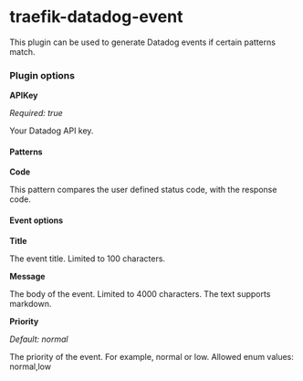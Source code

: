 # traefik-datadog-event

This plugin can be used to generate Datadog events if certain patterns match.

### Plugin options

**APIKey**

*Required: true*

Your Datadog API key.

#### Patterns

**Code**

This pattern compares the user defined status code, with the response code.

#### Event options

**Title**

The event title. Limited to 100 characters. 

**Message**

The body of the event. Limited to 4000 characters. The text supports markdown.

**Priority**

*Default: normal*

The priority of the event. For example, normal or low. Allowed enum values: normal,low
